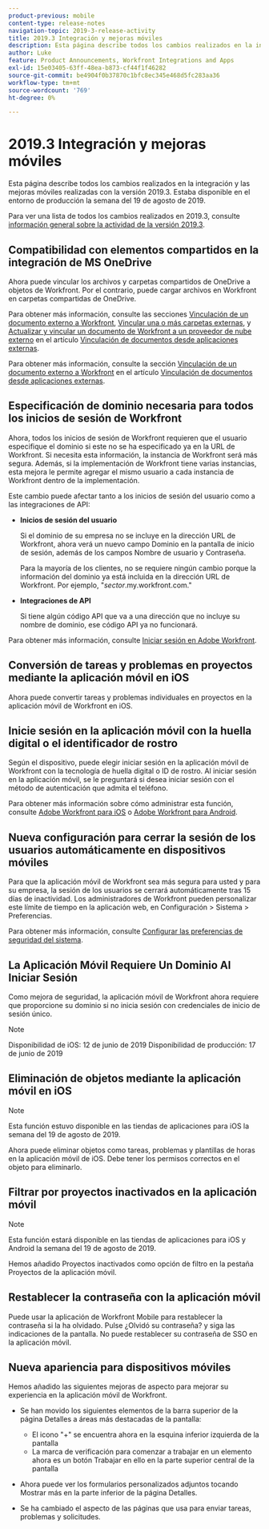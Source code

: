 ```yaml
---
product-previous: mobile
content-type: release-notes
navigation-topic: 2019-3-release-activity
title: 2019.3 Integración y mejoras móviles
description: Esta página describe todos los cambios realizados en la integración y las mejoras móviles realizadas con la versión 2019.3. Estaba disponible en el entorno de producción la semana del 19 de agosto de 2019.
author: Luke
feature: Product Announcements, Workfront Integrations and Apps
exl-id: 15e03405-63ff-48ea-b873-cf44f1f46282
source-git-commit: be4904f0b37870c1bfc8ec345e468d5fc283aa36
workflow-type: tm+mt
source-wordcount: '769'
ht-degree: 0%

---
```


# 2019.3 Integración y mejoras móviles

Esta página describe todos los cambios realizados en la integración y las mejoras móviles realizadas con la versión 2019.3. Estaba disponible en el entorno de producción la semana del 19 de agosto de 2019.

Para ver una lista de todos los cambios realizados en 2019.3, consulte [información general sobre la actividad de la versión 2019.3](../../../../product-announcements/product-releases/quarterly-release-archive/2019.3-release-activity/2019.3-release-activity-overview.md).

## Compatibilidad con elementos compartidos en la integración de MS OneDrive

Ahora puede vincular los archivos y carpetas compartidos de OneDrive a objetos de Workfront. Por el contrario, puede cargar archivos en Workfront en carpetas compartidas de OneDrive.

Para obtener más información, consulte las secciones [Vinculación de un documento externo a Workfront](../../../../documents/adding-documents-to-workfront/link-documents-from-external-apps.md#linking-existing-documents), [Vincular una o más carpetas externas](../../../../documents/adding-documents-to-workfront/link-documents-from-external-apps.md#linking-a-folder), y [Actualizar y vincular un documento de Workfront a un proveedor de nube externo](../../../../documents/adding-documents-to-workfront/link-documents-from-external-apps.md#sending-documents) en el artículo [Vinculación de documentos desde aplicaciones externas](../../../../documents/adding-documents-to-workfront/link-documents-from-external-apps.md).

Para obtener más información, consulte la sección [Vinculación de un documento externo a Workfront](../../../../documents/adding-documents-to-workfront/link-documents-from-external-apps.md#linking-existing-documents) en el artículo [Vinculación de documentos desde aplicaciones externas](../../../../documents/adding-documents-to-workfront/link-documents-from-external-apps.md).

## Especificación de dominio necesaria para todos los inicios de sesión de Workfront

Ahora, todos los inicios de sesión de Workfront requieren que el usuario especifique el dominio si este no se ha especificado ya en la URL de Workfront. Si necesita esta información, la instancia de Workfront será más segura. Además, si la implementación de Workfront tiene varias instancias, esta mejora le permite agregar el mismo usuario a cada instancia de Workfront dentro de la implementación.

Este cambio puede afectar tanto a los inicios de sesión del usuario como a las integraciones de API:

* **Inicios de sesión del usuario**

   Si el dominio de su empresa no se incluye en la dirección URL de Workfront, ahora verá un nuevo campo Dominio en la pantalla de inicio de sesión, además de los campos Nombre de usuario y Contraseña.

   Para la mayoría de los clientes, no se requiere ningún cambio porque la información del dominio ya está incluida en la dirección URL de Workfront. Por ejemplo, &quot;*sector*.my.workfront.com.&quot;

* **Integraciones de API**

   Si tiene algún código API que va a una dirección que no incluye su nombre de dominio, ese código API ya no funcionará.

Para obtener más información, consulte [Iniciar sesión en Adobe Workfront](../../../../workfront-basics/manage-your-account-and-profile/managing-your-workfront-account/log-in-to-workfront.md).

## Conversión de tareas y problemas en proyectos mediante la aplicación móvil en iOS

Ahora puede convertir tareas y problemas individuales en proyectos en la aplicación móvil de Workfront en iOS.

## Inicie sesión en la aplicación móvil con la huella digital o el identificador de rostro

Según el dispositivo, puede elegir iniciar sesión en la aplicación móvil de Workfront con la tecnología de huella digital o ID de rostro. Al iniciar sesión en la aplicación móvil, se le preguntará si desea iniciar sesión con el método de autenticación que admita el teléfono.

Para obtener más información sobre cómo administrar esta función, consulte [Adobe Workfront para iOS](../../../../workfront-basics/mobile-apps/using-the-workfront-mobile-app/workfront-for-ios.md) o [Adobe Workfront para Android](../../../../workfront-basics/mobile-apps/using-the-workfront-mobile-app/workfront-for-android.md).

## Nueva configuración para cerrar la sesión de los usuarios automáticamente en dispositivos móviles

Para que la aplicación móvil de Workfront sea más segura para usted y para su empresa, la sesión de los usuarios se cerrará automáticamente tras 15 días de inactividad. Los administradores de Workfront pueden personalizar este límite de tiempo en la aplicación web, en Configuración > Sistema > Preferencias.

Para obtener más información, consulte [Configurar las preferencias de seguridad del sistema](../../../../administration-and-setup/manage-workfront/security/configure-security-preferences.md).

## La Aplicación Móvil Requiere Un Dominio Al Iniciar Sesión

Como mejora de seguridad, la aplicación móvil de Workfront ahora requiere que proporcione su dominio si no inicia sesión con credenciales de inicio de sesión único.

>[!NOTE]
>
>Disponibilidad de iOS: 12 de junio de 2019
Disponibilidad de producción: 17 de junio de 2019

## Eliminación de objetos mediante la aplicación móvil en iOS

>[!NOTE]
Esta función estuvo disponible en las tiendas de aplicaciones para iOS la semana del 19 de agosto de 2019.

Ahora puede eliminar objetos como tareas, problemas y plantillas de horas en la aplicación móvil de iOS. Debe tener los permisos correctos en el objeto para eliminarlo.

## Filtrar por proyectos inactivados en la aplicación móvil

>[!NOTE]
Esta función estará disponible en las tiendas de aplicaciones para iOS y Android la semana del 19 de agosto de 2019.

Hemos añadido Proyectos inactivados como opción de filtro en la pestaña Proyectos de la aplicación móvil.

## Restablecer la contraseña con la aplicación móvil

Puede usar la aplicación de Workfront Mobile para restablecer la contraseña si la ha olvidado. Pulse ¿Olvidó su contraseña? y siga las indicaciones de la pantalla. No puede restablecer su contraseña de SSO en la aplicación móvil.

## Nueva apariencia para dispositivos móviles

Hemos añadido las siguientes mejoras de aspecto para mejorar su experiencia en la aplicación móvil de Workfront.

* Se han movido los siguientes elementos de la barra superior de la página Detalles a áreas más destacadas de la pantalla:

   * El icono &quot;+&quot; se encuentra ahora en la esquina inferior izquierda de la pantalla
   * La marca de verificación para comenzar a trabajar en un elemento ahora es un botón Trabajar en ello en la parte superior central de la pantalla

* Ahora puede ver los formularios personalizados adjuntos tocando Mostrar más en la parte inferior de la página Detalles.
* Se ha cambiado el aspecto de las páginas que usa para enviar tareas, problemas y solicitudes.

